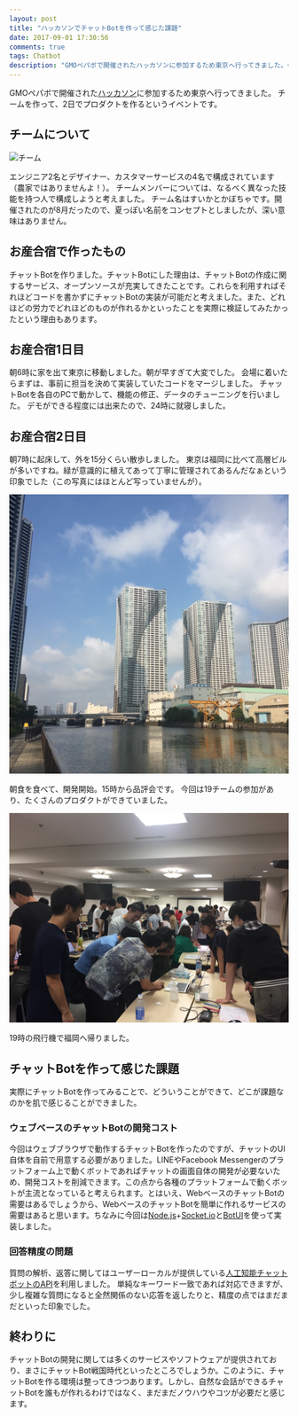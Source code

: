 ```yaml
---
layout: post
title: "ハッカソンでチャットBotを作って感じた課題"
date: 2017-09-01 17:30:56
comments: true
tags: Chatbot
description: "GMOペパボで開催されたハッカソンに参加するため東京へ行ってきました。今回は人工知能(AI)のテクノロジーを使ったチャットBotを作り、デモを行いました。"
---
```


GMOペパボで開催された[ハッカソン](http://osan.pepabo.com/)に参加するため東京へ行ってきました。
チームを作って、2日でプロダクトを作るというイベントです。

## チームについて

![チーム](http://img-cdn.jg.jugem.jp/b8d/927914/20170809_1578727.jpg)

エンジニア2名とデザイナー、カスタマーサービスの4名で構成されています（農家ではありませんよ！）。
チームメンバーについては、なるべく異なった技能を持つ人で構成しようと考えました。
チーム名はすいかとかぼちゃです。開催されたのが8月だったので、夏っぽい名前をコンセプトとしましたが、深い意味はありません。

## お産合宿で作ったもの

チャットBotを作りました。チャットBotにした理由は、チャットBotの作成に関するサービス、オープンソースが充実してきたことです。これらを利用すればそれほどコードを書かずにチャットBotの実装が可能だと考えました。また、どれほどの労力でどれほどのものが作れるかといったことを実際に検証してみたかったという理由もあります。

## お産合宿1日目

朝6時に家を出て東京に移動しました。朝が早すぎて大変でした。
会場に着いたらまずは、事前に担当を決めて実装していたコードをマージしました。
チャットBotを各自のPCで動かして、機能の修正、データのチューニングを行いました。
デモができる程度には出来たので、24時に就寝しました。

## お産合宿2日目

朝7時に起床して、外を15分くらい散歩しました。
東京は福岡に比べて高層ビルが多いですね。緑が意識的に植えてあって丁寧に管理されてあるんだなぁという印象でした（この写真にはほとんど写っていませんが）。

![osan01](/images/osan01.jpeg)

朝食を食べて、開発開始。15時から品評会です。
今回は19チームの参加があり、たくさんのプロダクトができていました。

![osan02](/images/osan02.jpeg)

19時の飛行機で福岡へ帰りました。

## チャットBotを作って感じた課題

実際にチャットBotを作ってみることで、どういうことができて、どこが課題なのかを肌で感じることができました。

### ウェブベースのチャットBotの開発コスト

今回はウェブブラウザで動作するチャットBotを作ったのですが、チャットのUI自体を自前で用意する必要がありました。LINEやFacebook Messengerのプラットフォーム上で動くボットであればチャットの画面自体の開発が必要ないため、開発コストを削減できます。この点から各種のプラットフォームで動くボットが主流となっていると考えられます。とはいえ、WebベースのチャットBotの需要はあるでしょうから、WebベースのチャットBotを簡単に作れるサービスの需要はあると思います。ちなみに今回は[Node.js](https://nodejs.org/en/)+[Socket.io](https://socket.io/)と[BotUI](https://github.com/botui/botui)を使って実装しました。

### 回答精度の問題

質問の解析、返答に関してはユーザーローカルが提供している[人工知能チャットボットのAPI](http://ai.userlocal.jp/)を利用しました。
単純なキーワード一致であれば対応できますが、少し複雑な質問になると全然関係のない応答を返したりと、精度の点ではまだまだといった印象でした。

## 終わりに

チャットBotの開発に関しては多くのサービスやソフトウェアが提供されており、まさにチャットBot戦国時代といったところでしょうか。このように、チャットBotを作る環境は整ってきつつあります。しかし、自然な会話ができるチャットBotを誰もが作れるわけではなく、まだまだノウハウやコツが必要だと感じます。
